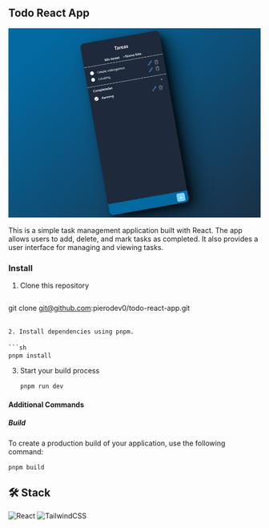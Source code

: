 ## Todo React App

![Screenshots](./assets/636shots_so.png)

This is a simple task management application built with React. The app allows users to add, delete, and mark tasks as completed. It also provides a user interface for managing and viewing tasks.

### Install

1. Clone this repository

   ```sh
  git clone git@github.com:pierodev0/todo-react-app.git
   ```

2. Install dependencies using pnpm.

   ```sh
   pnpm install
   ```

3. Start your build process
   ```sh
   pnpm run dev
   ```

#### Additional Commands

##### Build

To create a production build of your application, use the following command:

```
pnpm build
```
## 🛠️ Stack
![React](https://img.shields.io/badge/react-%2320232a.svg?style=for-the-badge&logo=react&logoColor=%2361DAFB) 
![TailwindCSS](https://img.shields.io/badge/tailwindcss-%2338B2AC.svg?style=for-the-badge&logo=tailwind-css&logoColor=white)
